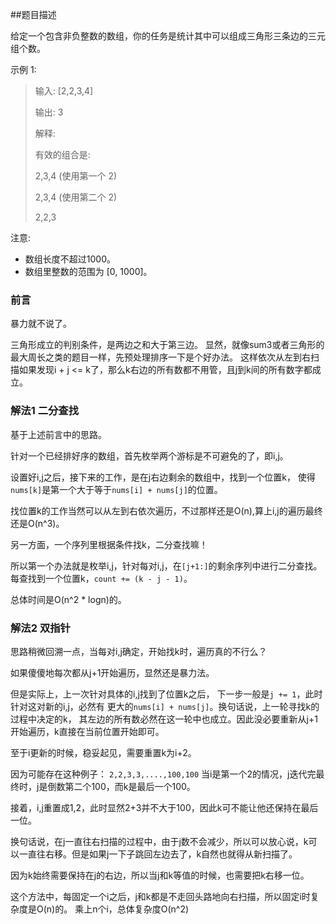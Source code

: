 ##题目描述

给定一个包含非负整数的数组，你的任务是统计其中可以组成三角形三条边的三元组个数。

示例 1:
>输入: [2,2,3,4]
>
>输出: 3
>
>解释:
>
>有效的组合是: 
>
>2,3,4 (使用第一个 2)
>
>2,3,4 (使用第二个 2)
>
>2,2,3

注意:
- 数组长度不超过1000。
- 数组里整数的范围为 [0, 1000]。


### 前言
暴力就不说了。

三角形成立的判别条件，是两边之和大于第三边。
显然，就像sum3或者三角形的最大周长之类的题目一样，先预处理排序一下是个好办法。
这样依次从左到右扫描如果发现i + j <= k了，那么k右边的所有数都不用管，且j到k间的所有数字都成立。

### 解法1 二分查找
基于上述前言中的思路。

针对一个已经排好序的数组，首先枚举两个游标是不可避免的了，即i,j。

设置好i,j之后，接下来的工作，是在j右边剩余的数组中，找到一个位置k，
使得`nums[k]`是第一个大于等于`nums[i] + nums[j]`的位置。

找位置k的工作当然可以从左到右依次遍历，不过那样还是O(n),算上i,j的遍历最终还是O(n^3)。

另一方面，一个序列里根据条件找k，二分查找嘛！

所以第一个办法就是枚举i,j，针对每对i,j，在`[j+1:]`的剩余序列中进行二分查找。
每查找到一个位置k，`count += (k - j - 1)`。

总体时间是O(n^2 * logn)的。

### 解法2 双指针
思路稍微回溯一点，当每对i,j确定，开始找k时，遍历真的不行么？

如果傻傻地每次都从j+1开始遍历，显然还是暴力法。

但是实际上，上一次针对具体的i,j找到了位置k之后，
下一步一般是`j += 1`，此时针对这对新的i,j，必然有
更大的`nums[i] + nums[j]`。换句话说，上一轮寻找k的过程中决定的k，
其左边的所有数必然在这一轮中也成立。因此没必要重新从j+1开始遍历，k直接在当前位置开始即可。

至于i更新的时候，稳妥起见，需要重置k为i+2。

因为可能存在这种例子：
`2,2,3,3,....,100,100`
当i是第一个2的情况，j迭代完最终时，j是倒数第二个100，而k是最后一个100。

接着，i,j重置成1,2，此时显然2+3并不大于100，因此k可不能让他还保持在最后一位。

换句话说，在j一直往右扫描的过程中，由于j数不会减少，所以可以放心说，k可以一直往右移。但是如果j一下子跳回左边去了，k自然也就得从新扫描了。

因为k始终需要保持在j的右边，所以当j和k等值的时候，也需要把k右移一位。

这个方法中，每固定一个i之后，j和k都是不走回头路地向右扫描，所以固定i时复杂度是O(n)的。
乘上n个i，总体复杂度O(n^2)